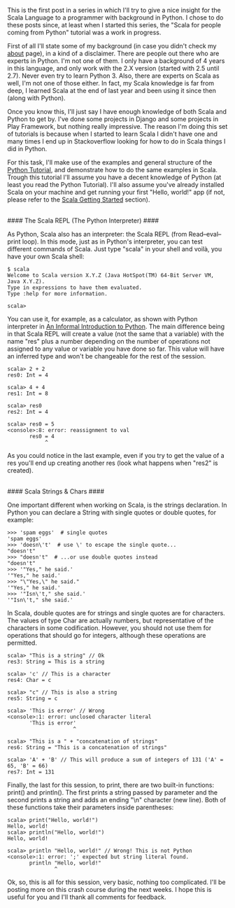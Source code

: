 This is the first post in a series in which I'll try to give a nice insight for
the Scala Language to a programmer with background in Python. I chose to do
these posts since, at least when I started this series, the "Scala for people
coming from Python" tutorial was a work in progress.

First of all I'll state some of my background (in case you didn't check my
[about](/about "About") page), in a kind of a disclaimer. There are people out
there who are experts in Python. I'm not one of them. I only have a background
of 4 years in this language, and only work with the 2.X version (started with
2.5 until 2.7). Never even try to learn Python 3. Also, there are experts on
Scala as well, I'm not one of those either. In fact, my Scala knowledge is far
from deep, I learned Scala at the end of last year and been using it since then
(along with Python).

Once you know this, I'll just say I have enough knowledge of both Scala and
Python to get by. I've done some projects in Django and some projects in Play
Framework, but nothing really impressive. The reason I'm doing this set of
tutorials is because when I started to learn Scala I didn't have one and many
times I end up in Stackoverflow looking for how to do in Scala things I did in
Python.

<!-- more -->

For this task, I'll make use of the examples and general structure of the
[Python Tutorial](https://docs.python.org/2/tutorial/index.html), and
demonstrate how to do the same examples in Scala. Trough this tutorial I'll
assume you have a decent knowledge of Python (at least you read the Python
Tutorial). I'll also assume you've already installed Scala on your machine and
get running your first "Hello, world!" app (if not, please refer to the [Scala
Getting Started](http://www.scala-lang.org/documentation/getting-started.html)
section).

<br/>  
#### The Scala REPL (The Python Interpreter) ####

As Python, Scala also has an interpreter: the Scala REPL (from Read–eval–print
loop). In this mode, just as in Python's interpreter, you can test different
commands of Scala. Just type "scala" in your shell and voilà, you have your own
Scala shell:

    $ scala
    Welcome to Scala version X.Y.Z (Java HotSpot(TM) 64-Bit Server VM, Java X.Y.Z).
    Type in expressions to have them evaluated.
    Type :help for more information.

    scala>

You can use it, for example, as a calculator, as shown with Python interpreter
in [An Informal Introduction to
Python](https://docs.python.org/2/tutorial/introduction.html). The main
difference being in that Scala REPL will create a value (not the same that a
variable) with the name "res" plus a number depending on the number of
operations not assigned to any value or variable you have done so far. This
value will have an inferred type and won't be changeable for the rest of the
session.

    scala> 2 + 2
    res0: Int = 4
    
    scala> 4 + 4
    res1: Int = 8
    
    scala> res0
    res2: Int = 4
    
    scala> res0 = 5
    <console>:8: error: reassignment to val
           res0 = 4
                ^

As you could notice in the last example, even if you try to get the value of a
res you'll end up creating another res (look what happens when "res2" is
created).

<br/>
#### Scala Strings & Chars ####

One important different when working on Scala, is the strings declaration. In
Python you can declare a String with single quotes or double quotes, for
example:

    >>> 'spam eggs'  # single quotes
    'spam eggs'
    >>> 'doesn\'t'  # use \' to escape the single quote...
    "doesn't"
    >>> "doesn't"  # ...or use double quotes instead
    "doesn't"
    >>> '"Yes," he said.'
    '"Yes," he said.'
    >>> "\"Yes,\" he said."
    '"Yes," he said.'
    >>> '"Isn\'t," she said.'
    '"Isn\'t," she said.'

In Scala, double quotes are for strings and single quotes are for characters.
The values of type Char are actually numbers, but representative of the
characters in some codification. However, you should not use them for operations that
should go for integers, although these operations are permitted.

    scala> "This is a string" // Ok
    res3: String = This is a string

    scala> 'c' // This is a character
    res4: Char = c

    scala> "c" // This is also a string
    res5: String = c

    scala> 'This is error' // Wrong
    <console>:1: error: unclosed character literal
           'This is error'
                         ^

    scala> "This is a " + "concatenation of strings"
    res6: String = "This is a concatenation of strings"

    scala> 'A' + 'B' // This will produce a sum of integers of 131 ('A' = 65, 'B' = 66)
    res7: Int = 131

Finally, the last for this session, to print, there are two built-in functions:
print() and println(). The first prints a string passed by parameter and the
second prints a string and adds an ending "\n" character (new line).
Both of these functions take their parameters inside parentheses:

    scala> print("Hello, world!")
    Hello, world!
    scala> println("Hello, world!")
    Hello, world!
    
    scala> println "Hello, world!" // Wrong! This is not Python
    <console>:1: error: ';' expected but string literal found.
           println "Hello, world!"
                   ^

Ok, so, this is all for this session, very basic, nothing too complicated.
I'll be posting more on this crash course during the next weeks. I hope this is
useful for you and I'll thank all comments for feedback.
